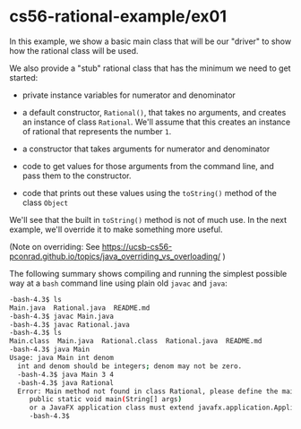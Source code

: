 # cs56-rational-example/ex01

In this example, we show a basic main class that
will be our "driver" to show how the rational class
will be used.

We also provide a "stub" rational class that has
the minimum we need to get started:

* private instance variables for numerator and denominator

* a default constructor, `Rational()`, that takes no arguments, and
  creates an instance of class `Rational`.  We'll assume that this
  creates an instance of rational that represents the number `1`.

* a constructor that takes arguments for numerator and denominator

* code to get values for those arguments from the command line, and pass them to the constructor. 

* code that prints out these values using the `toString()` method of the class `Object`

We'll see that the built in `toString()` method is not of much use.  In the next
example, we'll override it to make something more useful.

(Note on overriding: See https://ucsb-cs56-pconrad.github.io/topics/java_overriding_vs_overloading/ )

The following summary shows compiling and running the simplest possible way
at a `bash` command line using plain old `javac` and `java`:

```bash
-bash-4.3$ ls
Main.java  Rational.java  README.md
-bash-4.3$ javac Main.java
-bash-4.3$ javac Rational.java
-bash-4.3$ ls
Main.class  Main.java  Rational.class  Rational.java  README.md
-bash-4.3$ java Main
Usage: java Main int denom
  int and denom should be integers; denom may not be zero.
  -bash-4.3$ java Main 3 4
  -bash-4.3$ java Rational
  Error: Main method not found in class Rational, please define the main method as:
     public static void main(String[] args)
     or a JavaFX application class must extend javafx.application.Application
     -bash-4.3$
```

